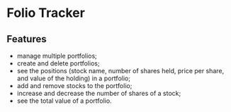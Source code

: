 Folio Tracker
=============


Features
-------------

* manage multiple portfolios;
* create and delete portfolios;
* see the positions (stock name, number of shares held, price per share, and value of the holding) in a portfolio;
* add and remove stocks to the portfolio;
* increase and decrease the number of shares of a stock;
* see the total value of a portfolio.
